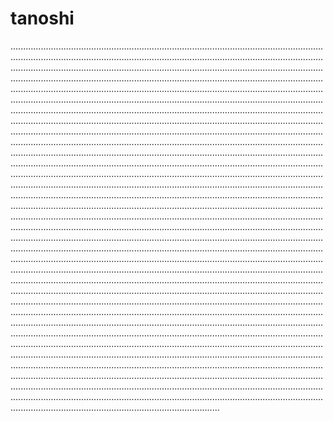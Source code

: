 # tanoshi
...........................................................................................................................................................................................................................................................................................................................................................................................................................................................................................................................................................................................................................................................................................................................................................................................................................................................................................................................................................................................................................................................................................................................................................................................................................................................................................................................................................................................................................................................................................................................................................................................................................................................................................................................................................................................................................................................................................................................................................................................................................................................................................................................................................................................................................................................................................................................................................................................................................................................................................................................................................................................................................................................................................................................................................................................................................................................................................................................................................................................................................................................................................................................................................................................................................................................................................................................................................................................................................................................................................................................................................................................................................................................................................................................................................................................................................................................................................................................................................................................................................................................................................................................................................................................................................................................................................................................................................................................................................................................................